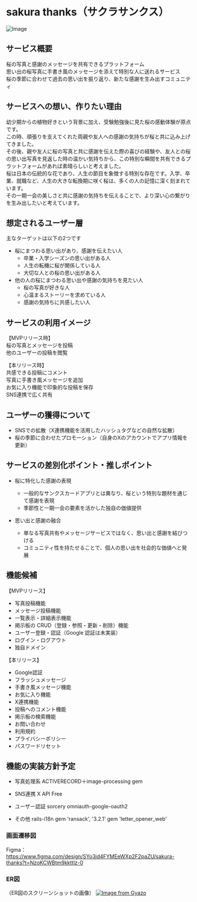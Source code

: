 # sakura thanks（サクラサンクス）
![Image](https://github.com/user-attachments/assets/14ad1b99-f926-4949-87ae-6c45fdbd4a03)
## サービス概要

桜の写真と感謝のメッセージを共有できるプラットフォーム<br>
思い出の桜写真に手書き風のメッセージを添えて特別な人に送れるサービス<br>
桜の季節に合わせて過去の思い出を振り返り、新たな感謝を生み出すコミュニティ

## サービスへの想い、作りたい理由

幼少期からの植物好きという背景に加え、受験勉強後に見た桜の感動体験が原点です。<br>
この時、頑張りを支えてくれた両親や友人への感謝の気持ちが桜と共に込み上げてきました。<br>
その後、親や友人に桜の写真と共に感謝を伝えた際の喜びの経験や、友人との桜の思い出写真を見返した時の温かい気持ちから、この特別な瞬間を共有できるプラットフォームがあれば素晴らしいと考えました。<br>
桜は日本の伝統的な花であり、人生の節目を象徴する特別な存在です。入学、卒業、就職など、人生の大きな転換期に咲く桜は、多くの人の記憶に深く刻まれています。<br>
その一期一会の美しさと共に感謝の気持ちを伝えることで、より深い心の繋がりを生み出したいと考えています。

## 想定されるユーザー層

主なターゲットは以下の2つです
- 桜にまつわる思い出があり、感謝を伝えたい人
  - 卒業・入学シーズンの思い出がある人
  - 人生の転機に桜が関係している人
  - 大切な人との桜の思い出がある人
- 他の人の桜にまつわる思い出や感謝の気持ちを見たい人
  - 桜の写真が好きな人
  - 心温まるストーリーを求めている人
  - 感謝の気持ちに共感したい人

## サービスの利用イメージ

【MVPリリース時】<br>
桜の写真とメッセージを投稿<br>
他のユーザーの投稿を閲覧<br>

【本リリース時】<br>
共感できる投稿にコメント<br>
写真に手書き風メッセージを追加<br>
お気に入り機能で印象的な投稿を保存<br>
SNS連携で広く共有<br>

## ユーザーの獲得について

- SNSでの拡散（X連携機能を活用したハッシュタグなどの自然な拡散）
- 桜の季節に合わせたプロモーション（自身のXのアカウントでアプリ情報を更新）


## サービスの差別化ポイント・推しポイント

- 桜に特化した感謝の表現
  - 一般的なサンクスカードアプリとは異なり、桜という特別な題材を通じて感謝を表現
  - 季節性と一期一会の要素を活かした独自の価値提供

- 思い出と感謝の融合
  - 単なる写真共有やメッセージサービスではなく、思い出と感謝を結びつける
  - コミュニティ性を持たせることで、個人の思い出を社会的な価値へと発展

## 機能候補

【MVPリリース】
- 写真投稿機能
- メッセージ投稿機能
- 一覧表示・詳細表示機能
- 掲示板の CRUD（登録・参照・更新・削除）機能
- ユーザー登録・認証（Google 認証は未実装）
- ログイン・ログアウト
- 独自ドメイン

【本リリース】
- Google認証
- フラッシュメッセージ
- 手書き風メッセージ機能
- お気に入り機能
- X連携機能
- 投稿へのコメント機能
- 掲示板の検索機能
- お問い合わせ
- 利用規約
- プライバシーポリシー
- パスワードリセット

## 機能の実装方針予定

- 写真処理系
ACTIVERECORD＋image-processing gem

- SNS連携
X API Free

- ユーザー認証
sorcery
omniauth-google-oauth2

- その他
rails-i18n
gem 'ransack', '3.2.1'
gem 'letter_opener_web'

### 画面遷移図
Figma：https://www.figma.com/design/SYo3jd4FYMEeWXp2F2paZU/sakura-thanks?t=NzoKCWBtm9kkttlz-0

### ER図
（ER図のスクリーンショットの画像）
[![Image from Gyazo](https://i.gyazo.com/af4fdc7342dca91f81839805bedc1c9d.png)](https://gyazo.com/af4fdc7342dca91f81839805bedc1c9d)
